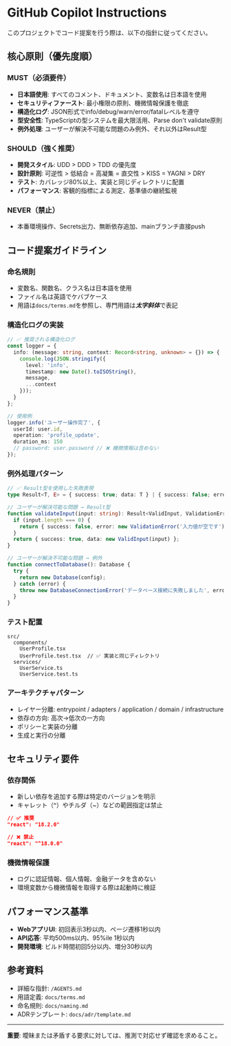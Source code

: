 # GitHub Copilot Instructions

このプロジェクトでコード提案を行う際は、以下の指針に従ってください。

## 核心原則（優先度順）

### MUST（必須要件）

- **日本語使用**: すべてのコメント、ドキュメント、変数名は日本語を使用
- **セキュリティファースト**: 最小権限の原則、機微情報保護を徹底
- **構造化ログ**: JSON形式でinfo/debug/warn/error/fatalレベルを遵守
- **型安全性**: TypeScriptの型システムを最大限活用、Parse don't validate原則
- **例外処理**: ユーザーが解決不可能な問題のみ例外、それ以外はResult型

### SHOULD（強く推奨）

- **開発スタイル**: UDD > DDD > TDD の優先度
- **設計原則**: 可逆性 > 低結合 = 高凝集 = 直交性 > KISS = YAGNI > DRY
- **テスト**: カバレッジ80%以上、実装と同じディレクトリに配置
- **パフォーマンス**: 客観的指標による測定、基準値の継続監視

### NEVER（禁止）

- 本番環境操作、Secrets出力、無断依存追加、mainブランチ直接push

## コード提案ガイドライン

### 命名規則

- 変数名、関数名、クラス名は日本語を使用
- ファイル名は英語でケバブケース
- 用語は`docs/terms.md`を参照し、専門用語は***太字斜体***で表記

### 構造化ログの実装

```typescript
// ✅ 推奨される構造化ログ
const logger = {
  info: (message: string, context: Record<string, unknown> = {}) => {
    console.log(JSON.stringify({
      level: 'info',
      timestamp: new Date().toISOString(),
      message,
      ...context
    }));
  }
};

// 使用例
logger.info('ユーザー操作完了', {
  userId: user.id,
  operation: 'profile_update',
  duration_ms: 150
  // password: user.password // ❌ 機微情報は含めない
});
```

### 例外処理パターン

```typescript
// ✅ Result型を使用した失敗表現
type Result<T, E> = { success: true; data: T } | { success: false; error: E };

// ユーザーが解決可能な問題 → Result型
function validateInput(input: string): Result<ValidInput, ValidationError> {
  if (input.length === 0) {
    return { success: false, error: new ValidationError('入力値が空です') };
  }
  return { success: true, data: new ValidInput(input) };
}

// ユーザーが解決不可能な問題 → 例外
function connectToDatabase(): Database {
  try {
    return new Database(config);
  } catch (error) {
    throw new DatabaseConnectionError('データベース接続に失敗しました', error);
  }
}
```

### テスト配置

```
src/
  components/
    UserProfile.tsx
    UserProfile.test.tsx  // ✅ 実装と同じディレクトリ
  services/
    UserService.ts
    UserService.test.ts
```

### アーキテクチャパターン

- レイヤー分離: entrypoint / adapters / application / domain / infrastructure
- 依存の方向: 高次→低次の一方向
- ポリシーと実装の分離
- 生成と実行の分離

## セキュリティ要件

### 依存関係

- 新しい依存を追加する際は特定のバージョンを明示
- キャレット（^）やチルダ（~）などの範囲指定は禁止

```json
// ✅ 推奨
"react": "18.2.0"

// ❌ 禁止
"react": "^18.0.0"
```

### 機微情報保護

- ログに認証情報、個人情報、金融データを含めない
- 環境変数から機微情報を取得する際は起動時に検証

## パフォーマンス基準

- **WebアプリUI**: 初回表示3秒以内、ページ遷移1秒以内
- **API応答**: 平均500ms以内、95%ile 1秒以内
- **開発環境**: ビルド時間初回5分以内、増分30秒以内

## 参考資料

- 詳細な指針: `/AGENTS.md`
- 用語定義: `docs/terms.md`
- 命名規則: `docs/naming.md`
- ADRテンプレート: `docs/adr/template.md`

---

**重要**: 曖昧または矛盾する要求に対しては、推測で対応せず確認を求めること。
